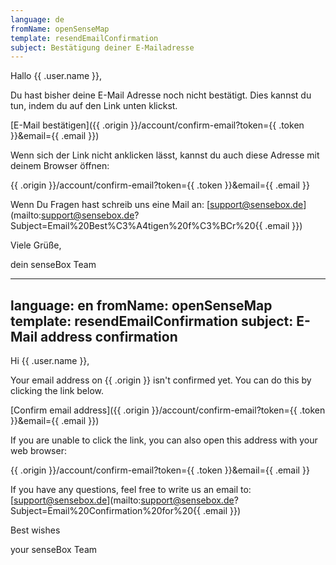 ```yaml
---
language: de
fromName: openSenseMap
template: resendEmailConfirmation
subject: Bestätigung deiner E-Mailadresse
---
```


Hallo {{ .user.name }},

Du hast bisher deine E-Mail Adresse noch nicht bestätigt. Dies kannst du tun, indem du auf den Link unten klickst.

[E-Mail bestätigen]({{ .origin }}/account/confirm-email?token={{ .token }}&email={{ .email }})

Wenn sich der Link nicht anklicken lässt, kannst du auch diese Adresse mit deinem Browser öffnen:

{{ .origin }}/account/confirm-email?token={{ .token }}&email={{ .email }}

Wenn Du Fragen hast schreib uns eine Mail an: [support@sensebox.de](mailto:support@sensebox.de?Subject=Email%20Best%C3%A4tigen%20f%C3%BCr%20{{ .email }})

Viele Grüße,

dein senseBox Team

---
language: en
fromName: openSenseMap
template: resendEmailConfirmation
subject: E-Mail address confirmation
---

Hi {{ .user.name }},

Your email address on {{ .origin }} isn't confirmed yet. You can do this by clicking the link below.

[Confirm email address]({{ .origin }}/account/confirm-email?token={{ .token }}&email={{ .email }})

If you are unable to click the link, you can also open this address with your web browser:

{{ .origin }}/account/confirm-email?token={{ .token }}&email={{ .email }}

If you have any questions, feel free to write us an email to: [support@sensebox.de](mailto:support@sensebox.de?Subject=Email%20Confirmation%20for%20{{ .email }})

Best wishes

your senseBox Team
